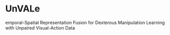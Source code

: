 # UnVALe
emporal-Spatial Representation Fusion for Dexterous Manipulation Learning with Unpaired Visual-Action Data
